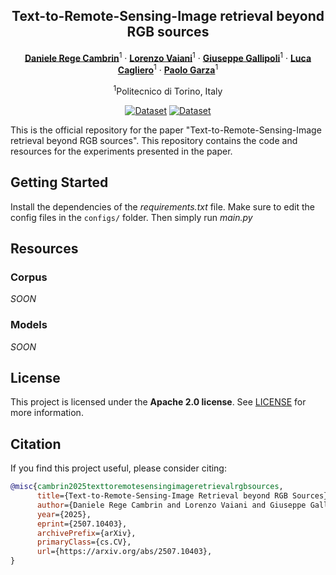 <div align="center">
  
## Text-to-Remote-Sensing-Image retrieval beyond RGB sources

[**Daniele Rege Cambrin**](https://darthreca.github.io/)<sup>1</sup> · [**Lorenzo Vaiani**](https://scholar.google.com/citations?user=JQVjbNEAAAAJ&hl=it&oi=sra)<sup>1</sup> · [**Giuseppe Gallipoli**]()<sup>1</sup> · [**Luca Cagliero**]()<sup>1</sup> · [**Paolo Garza**](https://dbdmg.polito.it/dbdmg_web/people/paolo-garza/)<sup>1</sup>

<sup>1</sup>Politecnico di Torino, Italy

<a href="https://arxiv.org/abs/2507.10403"><img src='https://img.shields.io/badge/Paper-red?style=flat&logo=arxiv&labelColor=black' alt='Dataset'></a>
<a href="https://huggingface.co/datasets/DarthReca/crisislandmark"><img src='https://img.shields.io/badge/CrisisLandMark-yellow?style=flat&logo=huggingface&labelColor=black' alt='Dataset'></a>

</div>

This is the official repository for the paper "Text-to-Remote-Sensing-Image retrieval beyond RGB sources". This repository contains the code and resources for the experiments presented in the paper.

## Getting Started
Install the dependencies of the *requirements.txt* file. Make sure to edit the config files in the `configs/` folder. Then simply run *main.py*

## Resources

### Corpus

_SOON_

### Models

_SOON_

## License

This project is licensed under the **Apache 2.0 license**. See [LICENSE](LICENSE) for more information.

## Citation

If you find this project useful, please consider citing:

```bibtex
@misc{cambrin2025texttoremotesensingimageretrievalrgbsources,
      title={Text-to-Remote-Sensing-Image Retrieval beyond RGB Sources}, 
      author={Daniele Rege Cambrin and Lorenzo Vaiani and Giuseppe Gallipoli and Luca Cagliero and Paolo Garza},
      year={2025},
      eprint={2507.10403},
      archivePrefix={arXiv},
      primaryClass={cs.CV},
      url={https://arxiv.org/abs/2507.10403}, 
}
```
